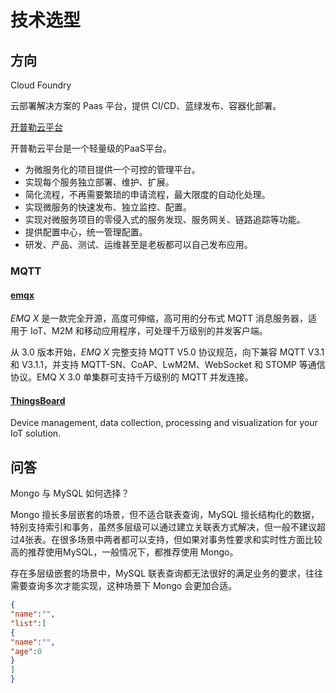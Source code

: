 # 技术选型

## 方向

Cloud Foundry

云部署解决方案的 Paas 平台，提供 CI/CD、蓝绿发布、容器化部署。

[开普勒云平台](https://github.com/kplcloud/kplcloud)

开普勒云平台是一个轻量级的PaaS平台。

- 为微服务化的项目提供一个可控的管理平台。
- 实现每个服务独立部署、维护、扩展。
- 简化流程，不再需要繁琐的申请流程，最大限度的自动化处理。
- 实现微服务的快速发布、独立监控、配置。
- 实现对微服务项目的零侵入式的服务发现、服务网关、链路追踪等功能。
- 提供配置中心，统一管理配置。
- 研发、产品、测试、运维甚至是老板都可以自己发布应用。

### MQTT

#### **[emqx](https://github.com/emqx/emqx)**

*EMQ X* 是一款完全开源，高度可伸缩，高可用的分布式 MQTT 消息服务器，适用于 IoT、M2M 和移动应用程序，可处理千万级别的并发客户端。

从 3.0 版本开始，*EMQ X* 完整支持 MQTT V5.0 协议规范，向下兼容 MQTT V3.1 和 V3.1.1，并支持 MQTT-SN、CoAP、LwM2M、WebSocket 和 STOMP 等通信协议。EMQ X 3.0 单集群可支持千万级别的 MQTT 并发连接。

#### [ThingsBoard](https://thingsboard.io/)

Device management, data collection, processing and visualization for your IoT solution.

## 问答

Mongo 与 MySQL 如何选择？

Mongo 擅长多层嵌套的场景，但不适合联表查询，MySQL 擅长结构化的数据，特别支持索引和事务，虽然多层级可以通过建立关联表方式解决，但一般不建议超过4张表。在很多场景中两者都可以支持，但如果对事务性要求和实时性方面比较高的推荐使用MySQL，一般情况下，都推荐使用 Mongo。

存在多层级嵌套的场景中，MySQL 联表查询都无法很好的满足业务的要求，往往需要查询多次才能实现，这种场景下 Mongo 会更加合适。

```json
{
"name":"",
"list":[
{
"name":"",
"age":0
}
]
}
```

